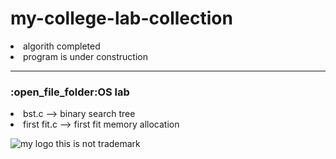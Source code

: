 # my-college-lab-collection

<li> algorith completed <br>
<li>program is under construction
<hr>
<h3>:open_file_folder:OS lab </h3>
  <li> bst.c --> binary search tree
  <li> first fit.c --> first fit memory allocation


![my logo this is not trademark](https://github.com/Binil-V-B/my-college-lab-collection/blob/main/logo.png)